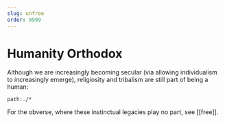 ```yaml
---
slug: unfree
order: 9999
---
```


# Humanity Orthodox

Although we are increasingly becoming secular (via allowing individualism to increasingly emerge), religiosity and tribalism are still part of being a human:

```query
path:./*
```

For the obverse, where these instinctual legacies play no part, see [[free]].
